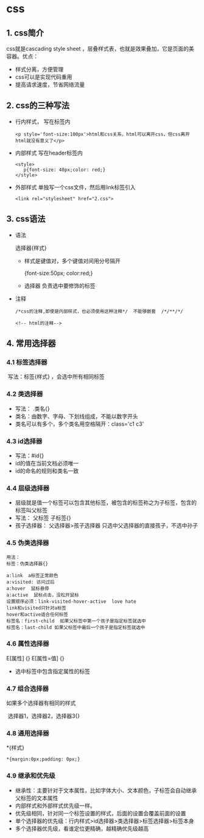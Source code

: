 # css

## 1. css简介

css就是cascading style sheet ，层叠样式表，也就是效果叠加，它是页面的美容器。优点：

-   样式分离，方便管理
-   css可以是实现代码重用
-   提高请求速度，节省网络流量

## 2. css的三种写法

-   行内样式，  写在标签内

    ~~~
    <p style='font-size:100px'>html和css关系，html可以离开css，但css离开html就没有意义了</p>
    ~~~

-   内部样式  写在header标签内

    ~~~
    <style>
       p{font-size: 40px;color: red;}
    </style>
    ~~~

-   外部样式  单独写一个css文件，然后用link标签引入

    ~~~
    <link rel="stylesheet" href="2.css">
    ~~~


## 3. css语法

- 语法

    选择器{样式}

    - 样式是键值对，多个键值对间用分号隔开

      {font-size:50px; color:red;}
    - 选择器 负责选中要修饰的标签

- 注释

    ~~~
    /*css的注释,即使是内部样式，也必须使用这种注释*/  不能够嵌套  /*/**/*/
    
    <!-- html的注释-->
    ~~~

## 4. 常用选择器

### 4.1 标签选择器

​	写法：标签{样式} ，会选中所有相同标签

### 4.2 类选择器

-   写法：  .类名{}
-   类名：由数字、字母、下划线组成，不能以数字开头
-   类名可以有多个，多个类名用空格隔开：class='c1  c3'

### 4.3 id选择器

-   写法：#id{}
-   id的值在当前文档必须唯一
-   id的命名的规则和类名一致

### 4.4  层级选择器

-   层级就是值一个标签可以包含其他标签，被包含的标签称之为子标签，包含的标签叫父标签
-   写法： 父标签   子标签{}
-   孩子选择器：   父选择器>孩子选择器    只选中父选择器的直接孩子，不选中孙子

### 4.5 伪类选择器

   ~~~
用法：
   标签：伪类选择器{}

a:link  a标签正常颜色
a:visited: 访问过后
a:hover  鼠标悬停
a:active  鼠标点击，没松开鼠标
设置顺序必须：link-visited-hover-active  love hate
link和visited只针对a标签
hover和active适合任何标签
标签名：first-child  如果父标签中第一个孩子是指定标签就选中
标签名：last-child 如果父标签中最后一个孩子是指定标签就选中
   ~~~

### 4.6 属性选择器

   E[属性] {}      E[属性=值] {} 

-   选中标签中包含指定属性的标签

### 4.7 组合选择器

 如果多个选择器有相同的样式

​    选择器1，选择器2，选择器3{}

### 4.8 通用选择器

*{样式}

~~~
*{margin:0px;padding: 0px;}
~~~

### 4.9 继承和优先级

-   继承性：主要针对于文本属性，比如字体大小、文本颜色，子标签会自动继承父标签的文本属性
-   内部样式和外部样式优先级一样。
-   优先级相同，针对同一个标签设置的样式，后面的设置会覆盖前面的设置
-   单个选择器的优先级：行内样式>id选择器>类选择器>标签选择器>标签本身
-   多个选择器优先级，看谁定位更精确，越精确优先级越高


​

